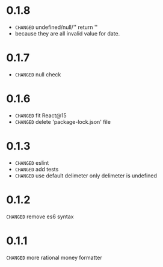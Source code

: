 # 0.1.8
* `CHANGED` undefined/null/''  return ''  
* because they are all invalid value for date.

# 0.1.7
* `CHANGED` null check

# 0.1.6
* `CHANGED` fit React@15  
* `CHANGED` delete 'package-lock.json' file  
# 0.1.3

* `CHANGED` eslint 
* `CHANGED` add tests
* `CHANGED` use default delimeter only delimeter is undefined

# 0.1.2

`CHANGED` remove es6 syntax

# 0.1.1

`CHANGED` more rational money formatter